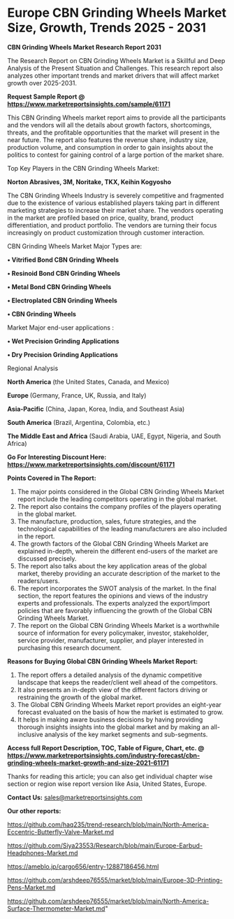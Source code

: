 # Europe CBN Grinding Wheels Market Size, Growth, Trends 2025 - 2031

<strong>CBN Grinding Wheels Market Research Report 2031</strong>

The Research Report on CBN Grinding Wheels Market is a Skillful and Deep Analysis of the Present Situation and Challenges. This research report also analyzes other important trends and market drivers that will affect market growth over 2025-2031.

<strong>Request Sample Report @ <a href=https://www.marketreportsinsights.com/sample/61171>https://www.marketreportsinsights.com/sample/61171</a></strong>

This CBN Grinding Wheels market report aims to provide all the participants and the vendors will all the details about growth factors, shortcomings, threats, and the profitable opportunities that the market will present in the near future. The report also features the revenue share, industry size, production volume, and consumption in order to gain insights about the politics to contest for gaining control of a large portion of the market share.

Top Key Players in the CBN Grinding Wheels Market:

<strong>Norton Abrasives, 3M, Noritake, TKX, Keihin Kogyosho</strong>

The CBN Grinding Wheels Industry is severely competitive and fragmented due to the existence of various established players taking part in different marketing strategies to increase their market share. The vendors operating in the market are profiled based on price, quality, brand, product differentiation, and product portfolio. The vendors are turning their focus increasingly on product customization through customer interaction.

CBN Grinding Wheels Market Major Types are:

<strong>• Vitrified Bond CBN Grinding Wheels

• Resinoid Bond CBN Grinding Wheels

• Metal Bond CBN Grinding Wheels

• Electroplated CBN Grinding Wheels

• CBN Grinding Wheels</strong>

Market Major end-user applications :

<strong>• Wet Precision Grinding Applications

• Dry Precision Grinding Applications</strong>

Regional Analysis

</u><strong><b>North America</b></strong> (the United States, Canada, and Mexico)

<strong><b>Europe </b></strong>(Germany, France, UK, Russia, and Italy)

<strong><b>Asia-Pacific</b></strong> (China, Japan, Korea, India, and Southeast Asia)

<strong><b>South America</b></strong> (Brazil, Argentina, Colombia, etc.)

<strong><b>The Middle East and Africa</b></strong> (Saudi Arabia, UAE, Egypt, Nigeria, and South Africa)

<strong>Go For Interesting Discount Here: <a href=https://www.marketreportsinsights.com/discount/61171>https://www.marketreportsinsights.com/discount/61171</a></strong>

<strong>Points Covered in The Report:</strong>
<ol>
  <li>The major points considered in the Global CBN Grinding Wheels Market report include the leading competitors operating in the global market.</li>
  <li>The report also contains the company profiles of the players operating in the global market.</li>
  <li>The manufacture, production, sales, future strategies, and the technological capabilities of the leading manufacturers are also included in the report.</li>
  <li>The growth factors of the Global CBN Grinding Wheels Market are explained in-depth, wherein the different end-users of the market are discussed precisely.</li>
  <li>The report also talks about the key application areas of the global market, thereby providing an accurate description of the market to the readers/users.</li>
  <li>The report incorporates the SWOT analysis of the market. In the final section, the report features the opinions and views of the industry experts and professionals. The experts analyzed the export/import policies that are favorably influencing the growth of the Global CBN Grinding Wheels Market.</li>
  <li>The report on the Global CBN Grinding Wheels Market is a worthwhile source of information for every policymaker, investor, stakeholder, service provider, manufacturer, supplier, and player interested in purchasing this research document.</li>
</ol>
<strong>Reasons for Buying Global CBN Grinding Wheels Market Report:</strong>

<ol>
  <li>The report offers a detailed analysis of the dynamic competitive landscape that keeps the reader/client well ahead of the competitors.</li>
  <li>It also presents an in-depth view of the different factors driving or restraining the growth of the global market.</li>
  <li>The Global CBN Grinding Wheels Market report provides an eight-year forecast evaluated on the basis of how the market is estimated to grow.</li>
  <li>It helps in making aware business decisions by having providing thorough insights insights into the global market and by making an all-inclusive analysis of the key market segments and sub-segments.</li>
</ol>
<strong>Access full Report Description, TOC, Table of Figure, Chart, etc. @ <a href=https://www.marketreportsinsights.com/industry-forecast/cbn-grinding-wheels-market-growth-and-size-2021-61171>https://www.marketreportsinsights.com/industry-forecast/cbn-grinding-wheels-market-growth-and-size-2021-61171</a></strong>


Thanks for reading this article; you can also get individual chapter wise section or region wise report version like Asia, United States, Europe.

<strong>Contact Us:</strong>
sales@marketreportsinsights.com

<strong>Our other reports:</strong>

<a href=https://github.com/haq235/trend-research/blob/main/North-America-Eccentric-Butterfly-Valve-Market.md>https://github.com/haq235/trend-research/blob/main/North-America-Eccentric-Butterfly-Valve-Market.md</a>

<a href=https://github.com/Siya23553/Research/blob/main/Europe-Earbud-Headphones-Market.md>https://github.com/Siya23553/Research/blob/main/Europe-Earbud-Headphones-Market.md</a>

<a href=https://ameblo.jp/cargo656/entry-12887186456.html>https://ameblo.jp/cargo656/entry-12887186456.html</a>

<a href=https://github.com/arshdeep76555/market/blob/main/Europe-3D-Printing-Pens-Market.md>https://github.com/arshdeep76555/market/blob/main/Europe-3D-Printing-Pens-Market.md</a>

<a href=https://github.com/arshdeep76555/market/blob/main/North-America-Surface-Thermometer-Market.md>https://github.com/arshdeep76555/market/blob/main/North-America-Surface-Thermometer-Market.md</a>"
